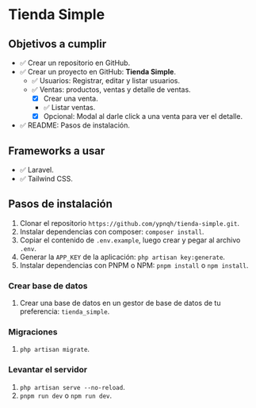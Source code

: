 # Tienda Simple
## Objetivos a cumplir
- ✅ Crear un repositorio en GitHub.
- ✅ Crear un proyecto en GitHub: **Tienda Simple**.
  - ✅ Usuarios: Registrar, editar y listar usuarios.
  - ✅ Ventas: productos, ventas y detalle de ventas.
    - [x] Crear una venta.
    - ✅ Listar ventas.
    - [x] Opcional: Modal al darle click a una venta para ver el detalle.
- ✅ README: Pasos de instalación.
## Frameworks a usar
- ✅ Laravel.
- ✅ Tailwind CSS.
## Pasos de instalación
1. Clonar el repositorio `https://github.com/ypnqh/tienda-simple.git`.
2. Instalar dependencias con composer: `composer install`.
3. Copiar el contenido de `.env.example`, luego crear y pegar al archivo `.env`.
4. Generar la `APP_KEY` de la aplicación: `php artisan key:generate`.
5. Instalar dependencias con PNPM o NPM: `pnpm install` o `npm install`.
### Crear base de datos
1. Crear una base de datos en un gestor de base de datos de tu preferencia: `tienda_simple`.
### Migraciones
1. `php artisan migrate`.
### Levantar el servidor
1. `php artisan serve --no-reload`.
2. `pnpm run dev` o `npm run dev`.
